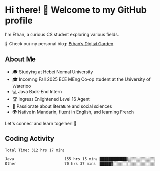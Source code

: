 # Hi there! 👋 Welcome to my GitHub profile  

I'm Ethan, a curious CS student exploring various fields.  

📌 Check out my personal blog: [Ethan’s Digital Garden](https://fortii2.github.io/)  

## About Me  
- 🎓 Studying at Hebei Normal University  
- 🎓 Incoming Fall 2025 ECE MEng Co-op student at the University of Waterloo  
- 💻 Java Back-End Intern  
- 🏆 Ingress Enlightened Level 16 Agent  
- 📖 Passionate about literature and social sciences  
- 🌍 Native in Mandarin, fluent in English, and learning French  

Let's connect and learn together! 🚀  

## Coding Activity
<!--START_SECTION:waka-->

```txt
Total Time: 312 hrs 17 mins

Java                       155 hrs 15 mins ████████████▒░░░░░░░░░░░░   49.71 %
Other                      70 hrs 37 mins  █████▓░░░░░░░░░░░░░░░░░░░   22.62 %
```

<!--END_SECTION:waka-->
